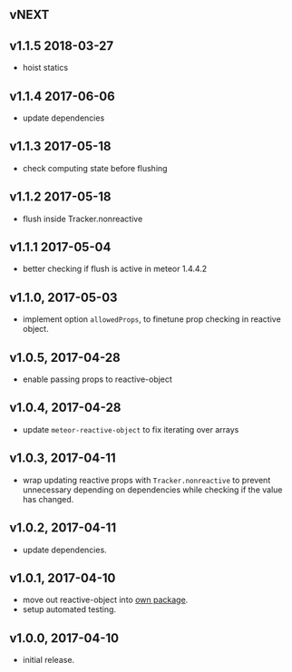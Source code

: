 ## vNEXT

## v1.1.5 2018-03-27
* hoist statics

## v1.1.4 2017-06-06
* update dependencies

## v1.1.3 2017-05-18
* check computing state before flushing

## v1.1.2 2017-05-18
* flush inside Tracker.nonreactive

## v1.1.1 2017-05-04
* better checking if flush is active in meteor 1.4.4.2

## v1.1.0, 2017-05-03
* implement option `allowedProps`, to finetune prop checking in reactive object.

## v1.0.5, 2017-04-28
* enable passing props to reactive-object

## v1.0.4, 2017-04-28
* update `meteor-reactive-object` to fix iterating over arrays

## v1.0.3, 2017-04-11
* wrap updating reactive props with `Tracker.nonreactive` to prevent unnecessary depending on dependencies while checking if the value has changed.

## v1.0.2, 2017-04-11
* update dependencies.

## v1.0.1, 2017-04-10
* move out reactive-object into [own package](https://github.com/maxnowack/meteor-reactive-object).
* setup automated testing.

## v1.0.0, 2017-04-10
* initial release.
